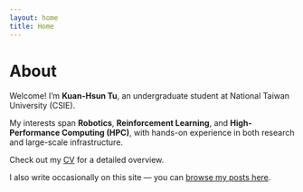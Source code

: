 ```yaml
---
layout: home
title: Home
---
```


# About

Welcome! I’m **Kuan-Hsun Tu**, an undergraduate student at National Taiwan University (CSIE).

My interests span **Robotics**, **Reinforcement Learning**, and **High-Performance Computing (HPC)**, with hands-on experience in both research and large-scale infrastructure.

Check out my [CV](assets/files/cv_single_page.pdf) for a detailed overview.

I also write occasionally on this site — you can [browse my posts here](posts).

